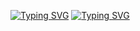 [![Typing SVG](https://readme-typing-svg.herokuapp.com?color=%2336BCF7&lines=Different+modules+for+Heroku)](https://git.io/typing-svg)
[![Typing SVG](https://readme-typing-svg.herokuapp.com?color=%2336BCF7&lines=by+@sansaramods+with+💜)](https://git.io/typing-svg)
